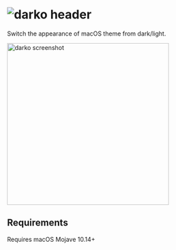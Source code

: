 # ![darko header](https://user-images.githubusercontent.com/45484873/55460070-ad0c6880-55f9-11e9-92a5-39bac141110e.png)

Switch the appearance of macOS theme from dark/light.

<img width="379" alt="darko screenshot" src="https://user-images.githubusercontent.com/45484873/55460419-9b779080-55fa-11e9-9532-93cc70c28d53.png">


## Requirements
Requires macOS Mojave 10.14+
